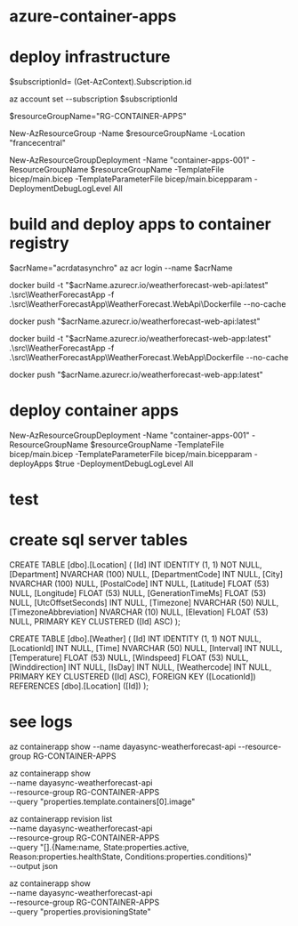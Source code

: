 # azure-container-apps

# deploy infrastructure

$subscriptionId= (Get-AzContext).Subscription.id 

az account set --subscription $subscriptionId 

$resourceGroupName="RG-CONTAINER-APPS"

New-AzResourceGroup -Name $resourceGroupName -Location "francecentral" 
 
New-AzResourceGroupDeployment -Name "container-apps-001" -ResourceGroupName $resourceGroupName -TemplateFile bicep/main.bicep -TemplateParameterFile bicep/main.bicepparam -DeploymentDebugLogLevel All

# build and deploy apps to container registry
$acrName="acrdatasynchro"
az acr login --name $acrName

docker build -t "$acrName.azurecr.io/weatherforecast-web-api:latest" .\src\WeatherForecastApp -f .\src\WeatherForecastApp\WeatherForecast.WebApi\Dockerfile --no-cache

docker push "$acrName.azurecr.io/weatherforecast-web-api:latest"

docker build -t "$acrName.azurecr.io/weatherforecast-web-app:latest" .\src\WeatherForecastApp -f .\src\WeatherForecastApp\WeatherForecast.WebApp\Dockerfile --no-cache

docker push "$acrName.azurecr.io/weatherforecast-web-app:latest"

# deploy container apps

New-AzResourceGroupDeployment -Name "container-apps-001" -ResourceGroupName $resourceGroupName -TemplateFile bicep/main.bicep -TemplateParameterFile bicep/main.bicepparam -deployApps $true -DeploymentDebugLogLevel All

# test

# create sql server tables

CREATE TABLE [dbo].[Location] (
    [Id]                   INT            IDENTITY (1, 1) NOT NULL,
    [Department]           NVARCHAR (100) NULL,
    [DepartmentCode]       INT            NULL,
    [City]                 NVARCHAR (100) NULL,
    [PostalCode]           INT            NULL,
    [Latitude]             FLOAT (53)     NULL,
    [Longitude]            FLOAT (53)     NULL,
    [GenerationTimeMs]     FLOAT (53)     NULL,
    [UtcOffsetSeconds]     INT            NULL,
    [Timezone]             NVARCHAR (50)  NULL,
    [TimezoneAbbreviation] NVARCHAR (10)  NULL,
    [Elevation]            FLOAT (53)     NULL,
    PRIMARY KEY CLUSTERED ([Id] ASC)
);


CREATE TABLE [dbo].[Weather] (
    [Id]            INT           IDENTITY (1, 1) NOT NULL,
    [LocationId]    INT           NULL,
    [Time]          NVARCHAR (50) NULL,
    [Interval]      INT           NULL,
    [Temperature]   FLOAT (53)    NULL,
    [Windspeed]     FLOAT (53)    NULL,
    [Winddirection] INT           NULL,
    [IsDay]         INT           NULL,
    [Weathercode]   INT           NULL,
    PRIMARY KEY CLUSTERED ([Id] ASC),
    FOREIGN KEY ([LocationId]) REFERENCES [dbo].[Location] ([Id])
);



# see logs

az containerapp show --name dayasync-weatherforecast-api  --resource-group RG-CONTAINER-APPS


az containerapp show \
  --name dayasync-weatherforecast-api \
  --resource-group RG-CONTAINER-APPS \
  --query "properties.template.containers[0].image"


az containerapp revision list \
  --name dayasync-weatherforecast-api \
  --resource-group RG-CONTAINER-APPS \
  --query "[].{Name:name, State:properties.active, Reason:properties.healthState, Conditions:properties.conditions}" \
  --output json

 az containerapp show \
  --name dayasync-weatherforecast-api \
  --resource-group RG-CONTAINER-APPS \
  --query "properties.provisioningState"


